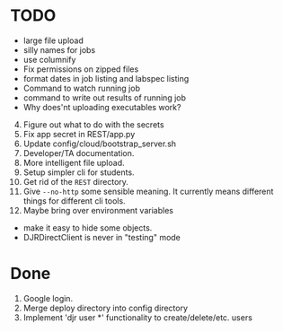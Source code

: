 # TODO


* large file upload
* silly names for jobs
* use columnify
* Fix permissions on zipped files
* format dates in job listing and labspec listing
* Command to watch running job
* command to write out results of running job
* Why does'nt uploading executables work?
4. Figure out what to do with the secrets
4. Fix app secret in REST/app.py
5. Update config/cloud/bootstrap_server.sh
2. Developer/TA documentation.
2. More intelligent file upload.
3. Setup simpler cli for students.
3. Get rid of the `REST` directory.
4. Give `--no-http` some sensible meaning.  It currently means different things for different cli tools.
5. Maybe bring over environment variables
* make it easy to hide some objects.
* DJRDirectClient is never in "testing" mode


# Done

1. Google login.
3. Merge deploy directory into config directory
3. Implement 'djr user *' functionality to create/delete/etc. users
